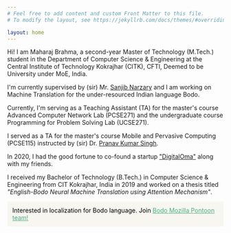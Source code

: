 ```yaml
---
# Feel free to add content and custom Front Matter to this file.
# To modify the layout, see https://jekyllrb.com/docs/themes/#overriding-theme-defaults

layout: home
---
```



Hi! I am Maharaj Brahma, a second-year Master of Technology (M.Tech.) student in the Department of Computer Science & Engineering at the Central Institute of Technology Kokrajhar (CITK), CFTI, Deemed to be University under MoE, India.

I'm currently supervised by (sir) Mr. [Sanjib Narzary](https://cit.ac.in/departments/profile/cse/sanjib-narzary) and I am working on Machine Translation for the under-resourced Indian language Bodo. 

Currently, I'm serving as a Teaching Assistant (TA) for the master's course Advanced Computer Network Lab (PCSE271) and the undergraduate course Programming for Problem Solving Lab (UCSE271).

I served as a TA for the master's course Mobile and Pervasive Computing (PCSE115) instructed by (sir) Dr. [Pranav Kumar Singh](https://cit.ac.in/departments/profile/cse/pranav-kumar-singh).

In 2020, I had the good fortune to co-found a startup ["DigitalOma"](https://digitaloma.com) along with my friends.

I received my Bachelor of Technology (B.Tech.) in Computer Science & Engineering from CIT Kokrajhar, India in 2019 and worked on a thesis titled *"English-Bodo Neural Machine Translation using Attention Mechanism"*.

<div style="background-color: #f7f6f1; color: #000; padding: 12px;">
    Interested in localization for Bodo language. Join <a style="color: #4daf7c" href="https://pontoon.mozilla.org/brx/">Bodo Mozilla Pontoon team!</a>
</div>

